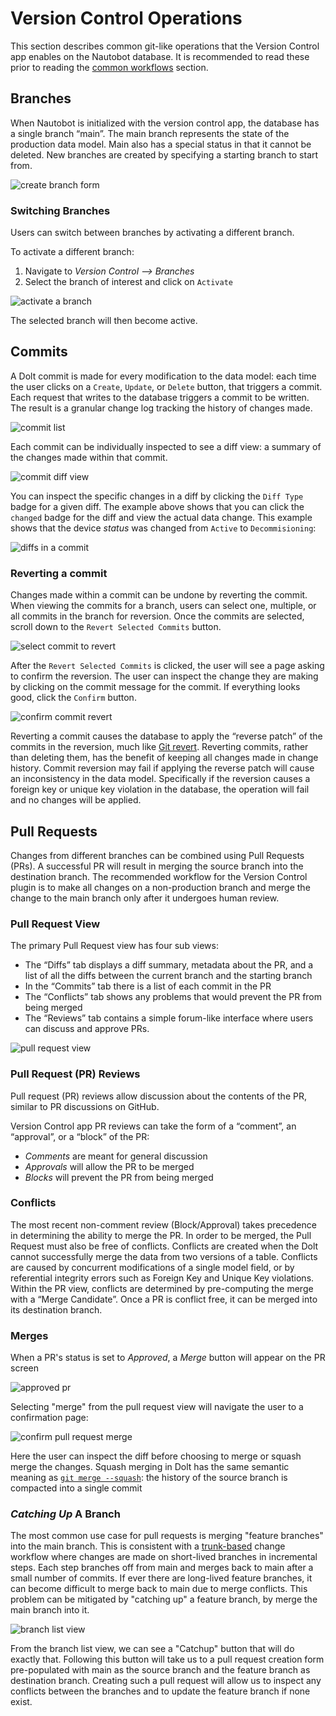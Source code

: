 # Version Control Operations

This section describes common git-like operations that the Version Control app enables on the Nautobot database.
It is recommended to read these prior to reading the [common workflows](workflows/common_workflows.md) section.

## Branches  

When Nautobot is initialized with the version control app, the database has a single branch “main”. 
The main branch represents the state of the production data model.
Main also has a special status in that it cannot be deleted. 
New branches are created by specifying a starting branch to start from.

![create branch form](images/create-branch-form.png)


### Switching Branches

Users can switch between branches by activating a different branch. 

To activate a different branch:
1. Navigate to *Version Control --> Branches*
2. Select the branch of interest and click on `Activate`

![activate a branch](images/activate-branch.png)

The selected branch will then become active.

## Commits

A Dolt commit is made for every modification to the data model: each time the user clicks on a `Create`, `Update`, or `Delete` button, that triggers a commit.
Each request that writes to the database triggers a commit to be written. 
The result is a granular change log tracking the history of changes made.

![commit list](images/commits-in-main-branch.png)

Each commit can be individually inspected to see a diff view: a summary of the changes made within that commit.

![commit diff view](images/diffs-in-a-commit.png)

You can inspect the specific changes in a diff by clicking the `Diff Type` badge for a given diff. The example above shows 
that you can click the `changed` badge for the diff and view the actual data change. 
This example shows that the device *status* was changed from `Active` to `Decommisioning`:

![diffs in a commit](images/inspecting-a-diff-change.png)

### Reverting a commit

Changes made within a commit can be undone by reverting the commit. 
When viewing the commits for a branch, users can select one, multiple, or all commits in the branch for reversion.
Once the commits are selected, scroll down to the `Revert Selected Commits` button.

![select commit to revert](images/select-commit-to-revert.png)

After the `Revert Selected Commits` is clicked, the user will see a page asking to confirm the reversion. The user can inspect the change they are making by clicking on the commit message for the commit.
If everything looks good, click the `Confirm` button.

![confirm commit revert](images/confirm-commit-revert.png)

Reverting a commit causes the database to apply the “reverse patch” of the commits in the reversion, much like [Git revert](https://git-scm.com/docs/git-revert). 
Reverting commits, rather than deleting them, has the benefit of keeping all changes made in change history. 
Commit reversion may fail if applying the reverse patch will cause an inconsistency in the data model. 
Specifically if the reversion causes a foreign key or unique key violation in the database, the operation will fail and no changes will be applied.

## Pull Requests

Changes from different branches can be combined using Pull Requests (PRs). 
A successful PR will result in merging the source branch into the destination branch. 
The recommended workflow for the Version Control plugin is to make all changes on a non-production branch and merge the change to the main branch only after it undergoes human review.

### Pull Request View

The primary Pull Request view has four sub views:
* The “Diffs” tab displays a diff summary, metadata about the PR, and a list of all the diffs between the current branch and the starting branch
* In the “Commits” tab there is a list of each commit in the PR
* The “Conflicts” tab shows any problems that would prevent the PR from being merged 
* The “Reviews” tab contains a simple forum-like interface where users can discuss and approve PRs.

![pull request view](images/pull-request-view.png)

### Pull Request (PR) Reviews

Pull request (PR) reviews allow discussion about the contents of the PR, similar to PR discussions on GitHub.

Version Control app PR reviews can take the form of a “comment”, an “approval”, or a “block” of the PR:

* *Comments* are meant for general discussion 
* *Approvals* will allow the PR to be merged 
* *Blocks* will prevent the PR from being merged


### Conflicts

The most recent non-comment review (Block/Approval) takes precedence in determining the ability to merge the PR. 
In order to be merged, the Pull Request must also be free of conflicts. 
Conflicts are created when the Dolt cannot successfully merge the data from two versions of a table. 
Conflicts are caused by concurrent modifications of a single model field, or by referential integrity errors such as Foreign Key and Unique Key violations. 
Within the PR view, conflicts are determined by pre-computing the merge with a “Merge Candidate”.
Once a PR is conflict free, it can be merged into its destination branch. 

### Merges

When a PR's status is set to *Approved*, a *Merge* button will appear on the PR screen 

![approved pr](images/approved_pr.png)

Selecting "merge" from the pull request view will navigate the user to a confirmation page:

![confirm pull request merge](images/confirm-pull-request-merge.png)

Here the user can inspect the diff before choosing to merge or squash merge the changes.
Squash merging in Dolt has the same semantic meaning as [`git merge --squash`](https://git-scm.com/docs/git-merge#Documentation/git-merge.txt---squash):
the history of the source branch is compacted into a single commit

### *Catching Up* A Branch

The most common use case for pull requests is merging "feature branches" into the main branch. 
This is consistent with a [trunk-based](https://www.atlassian.com/continuous-delivery/continuous-integration/trunk-based-development) 
change workflow where changes are made on short-lived branches in incremental steps. 
Each step branches off from main and merges back to main after a small number of commits.
If ever there are long-lived feature branches, it can become difficult to merge back to main due to merge conflicts. 
This problem can be mitigated by "catching up" a feature branch, by merge the main branch into it.

![branch list view](images/branch-list-view.png)

From the branch list view, we can see a "Catchup" button that will do exactly that. 
Following this button will take us to a pull request creation form pre-populated with main as the source branch and the feature branch as destination branch.
Creating such a pull request will allow us to inspect any conflicts between the branches and to update the feature branch if none exist.
